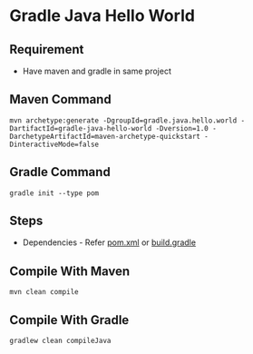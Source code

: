 # Gradle Java Hello World

## Requirement
* Have maven and gradle in same project

## Maven Command
```
mvn archetype:generate -DgroupId=gradle.java.hello.world -DartifactId=gradle-java-hello-world -Dversion=1.0 -DarchetypeArtifactId=maven-archetype-quickstart -DinteractiveMode=false
```

## Gradle Command
```
gradle init --type pom
```

## Steps
* Dependencies - Refer [pom.xml](pom.xml) or [build.gradle](build.gradle)

## Compile With Maven
```
mvn clean compile
```

## Compile With Gradle
```
gradlew clean compileJava
```